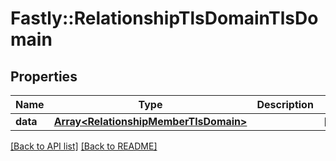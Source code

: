 # Fastly::RelationshipTlsDomainTlsDomain

## Properties

| Name | Type | Description | Notes |
| ---- | ---- | ----------- | ----- |
| **data** | [**Array&lt;RelationshipMemberTlsDomain&gt;**](RelationshipMemberTlsDomain.md) |  | [optional] |

[[Back to API list]](../../README.md#endpoints) [[Back to README]](../../README.md)

